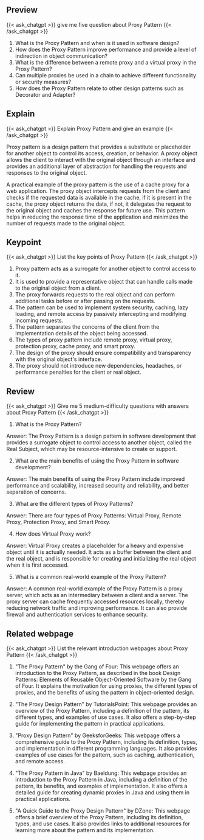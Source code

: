 ## Preview
{{< ask_chatgpt >}}
give me five question about Proxy Pattern
{{< /ask_chatgpt >}}



1. What is the Proxy Pattern and when is it used in software design?
2. How does the Proxy Pattern improve performance and provide a level of indirection in object communication?
3. What is the difference between a remote proxy and a virtual proxy in the Proxy Pattern?
4. Can multiple proxies be used in a chain to achieve different functionality or security measures?
5. How does the Proxy Pattern relate to other design patterns such as Decorator and Adapter?   

## Explain
{{< ask_chatgpt >}}
Explain Proxy Pattern and give an example
{{< /ask_chatgpt >}}



Proxy pattern is a design pattern that provides a substitute or placeholder for another object to control its access, creation, or behavior. A proxy object allows the client to interact with the original object through an interface and provides an additional layer of abstraction for handling the requests and responses to the original object.

A practical example of the proxy pattern is the use of a cache proxy for a web application. The proxy object intercepts requests from the client and checks if the requested data is available in the cache, if it is present in the cache, the proxy object returns the data, if not, it delegates the request to the original object and caches the response for future use. This pattern helps in reducing the response time of the application and minimizes the number of requests made to the original object.   

## Keypoint
{{< ask_chatgpt >}}
List the key points of Proxy Pattern
{{< /ask_chatgpt >}}



1. Proxy pattern acts as a surrogate for another object to control access to it.
2. It is used to provide a representative object that can handle calls made to the original object from a client.
3. The proxy forwards requests to the real object and can perform additional tasks before or after passing on the requests.
4. The pattern can be used to implement system security, caching, lazy loading, and remote access by passively intercepting and modifying incoming requests.
5. The pattern separates the concerns of the client from the implementation details of the object being accessed.
6. The types of proxy pattern include remote proxy, virtual proxy, protection proxy, cache proxy, and smart proxy.
7. The design of the proxy should ensure compatibility and transparency with the original object's interface.
8. The proxy should not introduce new dependencies, headaches, or performance penalties for the client or real object.   

## Review
{{< ask_chatgpt >}}
Give me 5 medium-difficulty questions with answers about Proxy Pattern
{{< /ask_chatgpt >}}



1. What is the Proxy Pattern?

Answer: The Proxy Pattern is a design pattern in software development that provides a surrogate object to control access to another object, called the Real Subject, which may be resource-intensive to create or support.

2. What are the main benefits of using the Proxy Pattern in software development?

Answer: The main benefits of using the Proxy Pattern include improved performance and scalability, increased security and reliability, and better separation of concerns.

3. What are the different types of Proxy Patterns?

Answer: There are four types of Proxy Patterns: Virtual Proxy, Remote Proxy, Protection Proxy, and Smart Proxy.

4. How does Virtual Proxy work?

Answer: Virtual Proxy creates a placeholder for a heavy and expensive object until it is actually needed. It acts as a buffer between the client and the real object, and is responsible for creating and initializing the real object when it is first accessed.

5. What is a common real-world example of the Proxy Pattern?

Answer: A common real-world example of the Proxy Pattern is a proxy server, which acts as an intermediary between a client and a server. The proxy server can cache frequently accessed resources locally, thereby reducing network traffic and improving performance. It can also provide firewall and authentication services to enhance security.   

## Related webpage
{{< ask_chatgpt >}}
List the relevant introduction webpages about Proxy Pattern
{{< /ask_chatgpt >}}



1. "The Proxy Pattern" by the Gang of Four: This webpage offers an introduction to the Proxy Pattern, as described in the book Design Patterns: Elements of Reusable Object-Oriented Software by the Gang of Four. It explains the motivation for using proxies, the different types of proxies, and the benefits of using the pattern in object-oriented design.

2. "The Proxy Design Pattern" by TutorialsPoint: This webpage provides an overview of the Proxy Pattern, including a definition of the pattern, its different types, and examples of use cases. It also offers a step-by-step guide for implementing the pattern in practical applications.

3. "Proxy Design Pattern" by GeeksforGeeks: This webpage offers a comprehensive guide to the Proxy Pattern, including its definition, types, and implementation in different programming languages. It also provides examples of use cases for the pattern, such as caching, authentication, and remote access.

4. "The Proxy Pattern in Java" by Baeldung: This webpage provides an introduction to the Proxy Pattern in Java, including a definition of the pattern, its benefits, and examples of implementation. It also offers a detailed guide for creating dynamic proxies in Java and using them in practical applications.

5. "A Quick Guide to the Proxy Design Pattern" by DZone: This webpage offers a brief overview of the Proxy Pattern, including its definition, types, and use cases. It also provides links to additional resources for learning more about the pattern and its implementation.   

